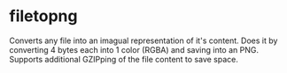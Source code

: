 filetopng
=========

Converts any file into an imagual representation of it's content. Does it by converting 4 bytes each into 1 color (RGBA) and saving into an PNG. Supports additional GZIPping of the file content to save space.
